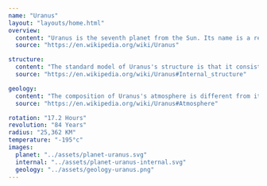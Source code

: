 ```yaml
---
name: "Uranus"
layout: "layouts/home.html"
overview:
  content: "Uranus is the seventh planet from the Sun. Its name is a reference to the Greek god of the sky, Uranus according to Greek mythology, was the great-grandfather of Ares. It has the third-largest planetary radius and fourth-largest planetary mass in the Solar System."
  source: "https://en.wikipedia.org/wiki/Uranus"

structure:
  content: "The standard model of Uranus's structure is that it consists of three layers: a rocky (silicate/iron–nickel) core in the centre, an icy mantle in the middle and an outer gaseous hydrogen/helium envelope. The core is relatively small, with a mass of only 0.55 Earth masses."
  source: "https://en.wikipedia.org/wiki/Uranus#Internal_structure"

geology:
  content: "The composition of Uranus's atmosphere is different from its bulk, consisting mainly of molecular hydrogen and helium. The helium molar fraction, i.e. the number of helium atoms per molecule of gas, is 0.15±0.03 in the upper troposphere."
  source: "https://en.wikipedia.org/wiki/Uranus#Atmosphere"

rotation: "17.2 Hours"
revolution: "84 Years"
radius: "25,362 KM"
temperature: "-195°c"
images:
  planet: "../assets/planet-uranus.svg"
  internal: "../assets/planet-uranus-internal.svg"
  geology: "../assets/geology-uranus.png"
---
```

